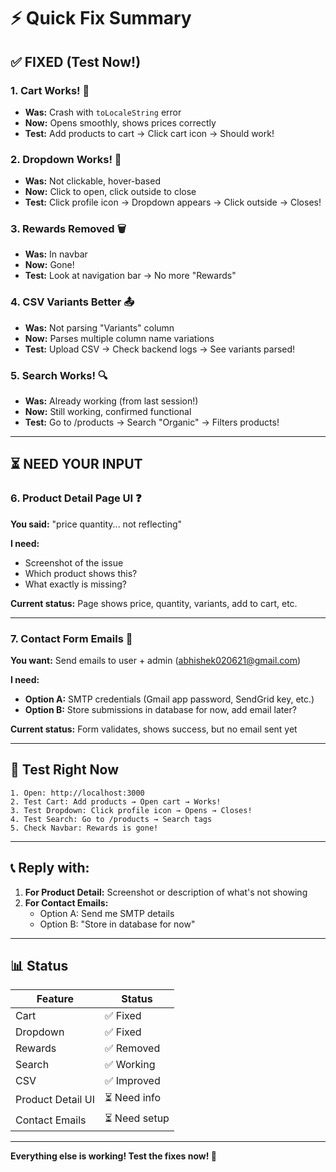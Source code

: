# ⚡ Quick Fix Summary

## ✅ **FIXED** (Test Now!)

### 1. **Cart Works!** 🛒
- **Was:** Crash with `toLocaleString` error
- **Now:** Opens smoothly, shows prices correctly
- **Test:** Add products to cart → Click cart icon → Should work!

### 2. **Dropdown Works!** 👤
- **Was:** Not clickable, hover-based
- **Now:** Click to open, click outside to close
- **Test:** Click profile icon → Dropdown appears → Click outside → Closes!

### 3. **Rewards Removed** 🗑️
- **Was:** In navbar
- **Now:** Gone!
- **Test:** Look at navigation bar → No more "Rewards"

### 4. **CSV Variants Better** 📤
- **Was:** Not parsing "Variants" column
- **Now:** Parses multiple column name variations
- **Test:** Upload CSV → Check backend logs → See variants parsed!

### 5. **Search Works!** 🔍
- **Was:** Already working (from last session!)
- **Now:** Still working, confirmed functional
- **Test:** Go to /products → Search "Organic" → Filters products!

---

## ⏳ **NEED YOUR INPUT**

### 6. **Product Detail Page UI** ❓
**You said:** "price quantity... not reflecting"

**I need:**
- Screenshot of the issue
- Which product shows this?
- What exactly is missing?

**Current status:** Page shows price, quantity, variants, add to cart, etc.

---

### 7. **Contact Form Emails** 📧
**You want:** Send emails to user + admin (abhishek020621@gmail.com)

**I need:**
- **Option A:** SMTP credentials (Gmail app password, SendGrid key, etc.)
- **Option B:** Store submissions in database for now, add email later?

**Current status:** Form validates, shows success, but no email sent yet

---

## 🚀 **Test Right Now**

```
1. Open: http://localhost:3000
2. Test Cart: Add products → Open cart → Works!
3. Test Dropdown: Click profile icon → Opens → Closes!
4. Test Search: Go to /products → Search tags
5. Check Navbar: Rewards is gone!
```

---

## 📞 **Reply with:**

1. **For Product Detail:** Screenshot or description of what's not showing
2. **For Contact Emails:** 
   - Option A: Send me SMTP details
   - Option B: "Store in database for now"

---

## 📊 **Status**

| Feature | Status |
|---------|--------|
| Cart | ✅ Fixed |
| Dropdown | ✅ Fixed |
| Rewards | ✅ Removed |
| Search | ✅ Working |
| CSV | ✅ Improved |
| Product Detail UI | ⏳ Need info |
| Contact Emails | ⏳ Need setup |

---

**Everything else is working! Test the fixes now! 🎉**

